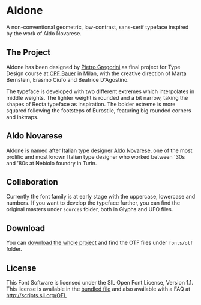 # Aldone
A non-conventional geometric, low-contrast, sans-serif typeface inspired by the work of Aldo Novarese.

## The Project
Aldone has been designed by [Pietro Gregorini](https://www.pietrogregorini.com) as final project for Type Design course at [CPF Bauer](http://www.cfpbauer.it/2017/06/type-design/) in Milan, with the creative direction of Marta Bernstein, Erasmo Ciufo and Beatrice D'Agostino.

The typeface is developed with two different extremes which interpolates in middle weights. The lighter weight is rounded and a bit narrow, taking the shapes of Recta typeface as inspiration. The bolder extreme is more squared following the footsteps of Eurostile, featuring big rounded corners and inktraps.

## Aldo Novarese
Aldone is named after Italian type designer [Aldo Novarese](https://en.wikipedia.org/wiki/Aldo_Novarese), one of the most prolific and most known Italian type designer who worked between '30s and '80s at Nebiolo foundry in Turin.

## Collaboration
Currently the font family is at early stage with the uppercase, lowercase and numbers. If you want to develop the typeface further, you can find the original masters under `sources` folder, both in Glyphs and UFO files.

## Download
You can [download the whole project](https://github.com/pietrogregorini/aldone/archive/master.zip) and find the OTF files under `fonts/otf` folder.

## License
This Font Software is licensed under the SIL Open Font License, Version 1.1. This license is available in the [bundled file]() and also available with a FAQ at http://scripts.sil.org/OFL
